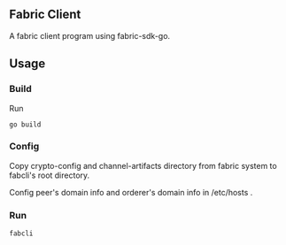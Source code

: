 ## Fabric Client

A fabric client program using fabric-sdk-go.

## Usage

### Build

Run 

    go build

### Config

Copy crypto-config and channel-artifacts directory from fabric system to fabcli's root directory.

Config peer's domain info and orderer's domain info in /etc/hosts .

### Run

    fabcli
